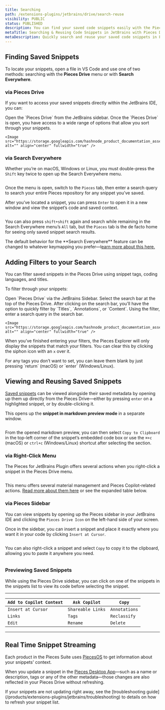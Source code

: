 ```yaml
---
title: Searching
path: /extensions-plugins/jetbrains/drive/search-reuse
visibility: PUBLIC
status: PUBLISHED
description: You can find your saved code snippets easily with the Pieces for JetBrains Plugin by utilizing a few different search methods.
metaTitle: Searching & Reusing Code Snippets in JetBrains with Pieces Drive
metaDescription: Quickly search and reuse your saved code snippets in Pieces for JetBrains, ensuring seamless productivity without breaking your workflow.
---
```


## Finding Saved Snippets

To locate your snippets, open a file in VS Code and use one of two methods: searching with the **Pieces Drive** menu or with **Search Everywhere**.

### via Pieces Drive

If you want to access your saved snippets directly within the JetBrains IDE, you can:

<Steps>
  <Step title="Locate Pieces Drive">
    Open the `Pieces Drive` from the JetBrains sidebar.
  </Step>

  <Step title="Filter, Search, and Explore">
    Once the `Pieces Drive` is open, you have access to a wide range of options that allow you sort through your snippets.

    <Image src="https://storage.googleapis.com/hashnode_product_documentation_assets/jetbrains_plugin_assets/jetbrains_plugin_assets/using_snippets/search_and_reuse/searching_snippets_drive.gif" alt="" align="center" fullwidth="true" />
  </Step>
</Steps>

### via Search Everywhere

Whether you’re on macOS, Windows or Linux, you must double-press the `Shift` key twice to open up the Search Everywhere menu.

<Image src="https://storage.googleapis.com/hashnode_product_documentation_assets/cdn_migrate_repair_2/via_search_everywhere.png" alt="" align="center" fullwidth="true" />

Once the menu is open, switch to the `Pieces` tab, then enter a search query to search your entire Pieces repository for any snippet you’ve saved.

After you’ve located a snippet, you can press `Enter` to open it in a new window and view the snippet’s code and saved context.

<Image src="https://storage.googleapis.com/hashnode_product_documentation_assets/jetbrains_plugin_assets/jetbrains_plugin_assets/using_snippets/search_and_reuse/searching_for_snippet.gif" alt="" align="center" fullwidth="true" />

You can also press `shift+shift` again and search while remaining in the Search Everywhere menu’s `All` tab, but the `Pieces` tab is the de facto home for seeing only saved snippet search results.

<Callout type="info">
  The default behavior for the **Search Everywhere** feature can be changed to whatever keymapping you prefer—l<a target="_blank" href="/products/extensions-plugins/jetbrains/commands">earn more about this here.</a>
</Callout>

## Adding Filters to your Search

You can filter saved snippets in the Pieces Drive using snippet tags, coding languages, and titles.

To filter through your snippets:

<Steps>
  <Step title="Open Pieces Drive">
    Open `Pieces Drive` via the JetBrains Sidebar.
  </Step>

  <Step title="Select the Search Bar">
    Select the search bar at the top of the Pieces Drive.
  </Step>

  <Step title="Choose the Filter Option">
    After clicking on the search bar, you’ll have the option to quickly filter by `Titles`, `Annotations`, or `Content`.
  </Step>

  <Step title="Enter your Query">
    Using the filter, enter a search query in the search bar.

    <Image src="https://storage.googleapis.com/hashnode_product_documentation_assets/jetbrains_plugin_assets/jetbrains_plugin_assets/using_snippets/search_and_reuse/filtering_snippets.gif" alt="" align="center" fullwidth="true" />
  </Step>
</Steps>

When you’ve finished entering your filters, the Pieces Explorer will only display the snippets that match your filters. You can clear this by clicking the siphon icon with an `x` over it.

<Callout type="tip">
  For any tags you don’t want to set, you can leave them blank by just pressing `return` (macOS) or `enter` (Windows/Linux).
</Callout>

## Viewing and Reusing Saved Snippets

[Saved snippets](/products/extensions-plugins/jetbrains/drive/save-snippets) can be viewed alongside their saved metadata by opening up them up directly from the Pieces Drive—either by pressing `enter` on a highlighted snippet, or by double-clicking it.

This opens up the **snippet in markdown preview mode** in a separate window.

<Image src="https://storage.googleapis.com/hashnode_product_documentation_assets/cdn_migrate_repair_2/viewing_and_reusing.png" alt="" align="center" fullwidth="true" />

From the opened markdown preview, you can then select `Copy to Clipboard` in the top-left corner of the snippet’s embedded code box or use the `⌘+c` (macOS) or `ctrl+c` (Windows/Linux) shortcut after selecting the section.

### via Right-Click Menu

The Pieces for JetBrains Plugin offers several actions when you right-click a snippet in the Pieces Drive menu.

<Image src="https://storage.googleapis.com/hashnode_product_documentation_assets/jetbrains_plugin_assets/jetbrains_plugin_assets/using_snippets/search_and_reuse/pieces_drive_right_click.png" alt="" align="center" fullwidth="true" />

This menu offers several material management and Pieces Copilot-related actions. [Read more about them here](/products/extensions-plugins/jetbrains/drive/edit-update#actions-from-the-editing-view) or see the expanded table below.

### via Pieces Sidebar

You can view snippets by opening up the Pieces sidebar in your JetBrains IDE and clicking the `Pieces Drive Icon` on the left-hand side of your screen.

Once in the sidebar, you can insert a snippet and place it exactly where you want it in your code by clicking `Insert at Cursor`.

<Image src="https://storage.googleapis.com/hashnode_product_documentation_assets/jetbrains_plugin_assets/jetbrains_plugin_assets/using_snippets/search_and_reuse/copy_to_clipboard_drive.png" alt="" align="center" fullwidth="true" />

You can also right-click a snippet and select `Copy` to copy it to the clipboard, allowing you to paste it anywhere you need.

<Image src="https://storage.googleapis.com/hashnode_product_documentation_assets/jetbrains_plugin_assets/jetbrains_plugin_assets/using_snippets/search_and_reuse/copy_to_clipboard_drive.png" alt="" align="center" fullwidth="true" />

### Previewing Saved Snippets

While using the Pieces Drive sidebar, you can click on one of the snippets in the snippets list to view its code before selecting the snippet.

***

| `Add to Copilot Context` | `Ask Copilot`     | `Copy`        |
| ------------------------ | ----------------- | ------------- |
| `Insert at Cursor`       | `Shareable Links` | `Annotations` |
| `Links`                  | `Tags`            | `Reclassify`  |
| `Edit`                   | `Rename`          | `Delete`      |

***

## Real Time Snippet Streaming[​](/extensions-plugins/jetbrains#real-time-snippet-streaming)

Each product in the Pieces Suite uses [PiecesOS](/products/core-dependencies/pieces-os) to get information about your snippets' context.

When you update a snippet in the [Pieces Desktop App](/products/desktop)—such as a name or description, tags or any of the other metadata—those changes are also reflected in your Pieces Drive without refreshing.

<Callout type="tip">
  If your snippets are not updating right away, see the [troubleshooting guide](/products/extensions-plugins/jetbrains/troubleshooting) to details on how to refresh your snippet list.
</Callout>